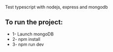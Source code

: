 Test typescript with nodejs, express and mongodb

To run the project:
--
* 1- Launch mongoDB
* 2- npm install
* 3- npm run dev